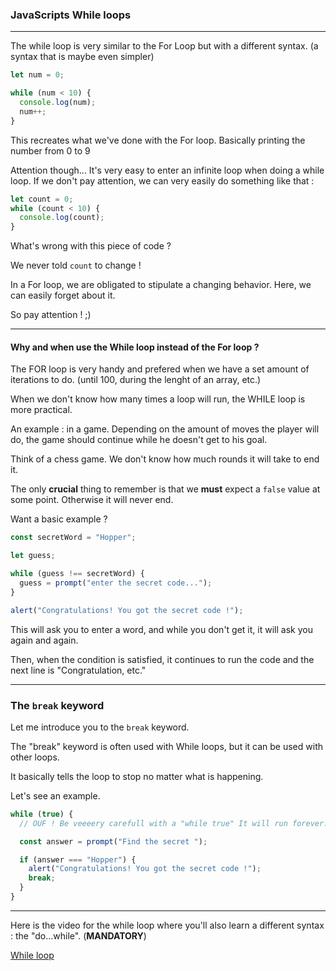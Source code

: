 ### JavaScripts While loops

---

The while loop is very similar to the For Loop but with a different syntax. (a syntax that is maybe even simpler)

```js
let num = 0;

while (num < 10) {
  console.log(num);
  num++;
}
```

This recreates what we've done with the For loop. Basically printing the number from 0 to 9

Attention though... It's very easy to enter an infinite loop when doing a while loop. If we don't pay attention, we can very easily do something like that :

```js
let count = 0;
while (count < 10) {
  console.log(count);
}
```

What's wrong with this piece of code ?

We never told `count` to change !

In a For loop, we are obligated to stipulate a changing behavior. Here, we can easily forget about it.

So pay attention ! ;)

---

#### Why and when use the While loop instead of the For loop ?

The FOR loop is very handy and prefered when we have a set amount of iterations to do. (until 100, during the lenght of an array, etc.)

When we don't know how many times a loop will run, the WHILE loop is more practical.

An example : in a game. Depending on the amount of moves the player will do, the game should continue while he doesn't get to his goal.

Think of a chess game. We don't know how much rounds it will take to end it.

The only **crucial** thing to remember is that we **must** expect a `false` value at some point. Otherwise it will never end.

Want a basic example ?

```js
const secretWord = "Hopper";

let guess;

while (guess !== secretWord) {
  guess = prompt("enter the secret code...");
}

alert("Congratulations! You got the secret code !");
```

This will ask you to enter a word, and while you don't get it, it will ask you again and again.

Then, when the condition is satisfied, it continues to run the code and the next line is "Congratulation, etc."

---

### The `break` keyword

Let me introduce you to the `break` keyword.

The "break" keyword is often used with While loops, but it can be used with other loops.

It basically tells the loop to stop no matter what is happening.

Let's see an example.

```js
while (true) {
  // OUF ! Be veeeery carefull with a "while true" It will run forever. And we must foresee a way of breaking the loop at some point

  const answer = prompt("Find the secret ");

  if (answer === "Hopper") {
    alert("Congratulations! You got the secret code !");
    break;
  }
}
```

---

Here is the video for the while loop where you'll also learn a different syntax : the "do...while". (**MANDATORY**)

[While loop](https://youtu.be/gTdesbu8nyo?si=RcQrUMIwa_RPcMYA)
